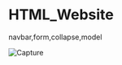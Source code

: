 # HTML_Website
navbar,form,collapse,model

![Capture](https://user-images.githubusercontent.com/82764021/119709511-ead44700-be7a-11eb-8186-a09d893e5842.PNG)
